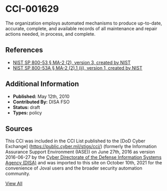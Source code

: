# CCI-001629

The organization employs automated mechanisms to produce up-to-date, accurate, complete, and available records of all maintenance and repair actions needed, in process, and complete.

## References ##

* [NIST SP 800-53 § MA-2 (2), version 3, created by NIST](http://csrc.nist.gov/publications/PubsSPs.html)
* [NIST SP 800-53A § MA-2 (2).1 (ii), version 1, created by NIST](http://csrc.nist.gov/publications/PubsSPs.html)


## Additional Information ##

* **Published:** May 12th, 2010
* **Contributed By:** DISA FSO
* **Status:** draft
* **Types:** policy

## Sources ##

This CCI was included in the CCI List published to the [DoD Cyber Exchange]
(https://public.cyber.mil/stigs/cci/) (formerly the Information Assurance Support Environment
(IASE)) on June 27th, 2016 as version 2016-06-27 by the [Cyber Directorate of the Defense 
Information Systems Agency (DISA)](https://public.cyber.mil/about-cyber/) and was imported to 
this site on October 10th, 2021 for the convenience of Joval users and the broader security automation community.

[View All](../README.md)
